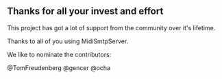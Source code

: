 ## Thanks for all your invest and effort

This project has got a lot of support from the community over it's lifetime.

Thanks to all of you using MidiSmtpServer.

We like to nominate the contributors:

@TomFreudenberg
@gencer
@ocha
